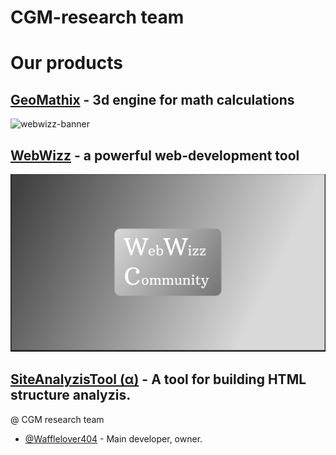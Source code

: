 # CGM-research team

# Our products

## [GeoMathix](https://github.com/CGM-research/GeoMathix) - 3d engine for math calculations
![webwizz-banner](https://github.com/CGM-research/Design-resources/blob/main/Pictures%2Fbanner.jpg)
## [WebWizz](https://github.com/CGM-research/WebWizz-CGM) - a powerful web-development tool
![webwizz-banner](https://github.com/CGM-research/WebWizz-CGM/blob/main/ExtraFiles/banner.png)
## [SiteAnalyzisTool (α)](https://github.com/CGM-research/SiteAnalyzis) - A tool for building HTML structure analyzis.

@ CGM research team
- [@Wafflelover404](https://github.com/wafflelover404) - Main developer, owner.


<!--

**Here are some ideas to get you started:**

🙋‍♀️ A short introduction - what is your organization all about?
🌈 Contribution guidelines - how can the community get involved?
👩‍💻 Useful resources - where can the community find your docs? Is there anything else the community should know?
🍿 Fun facts - what does your team eat for breakfast?
🧙 Remember, you can do mighty things with the power of [Markdown](https://docs.github.com/github/writing-on-github/getting-started-with-writing-and-formatting-on-github/basic-writing-and-formatting-syntax)
-->
